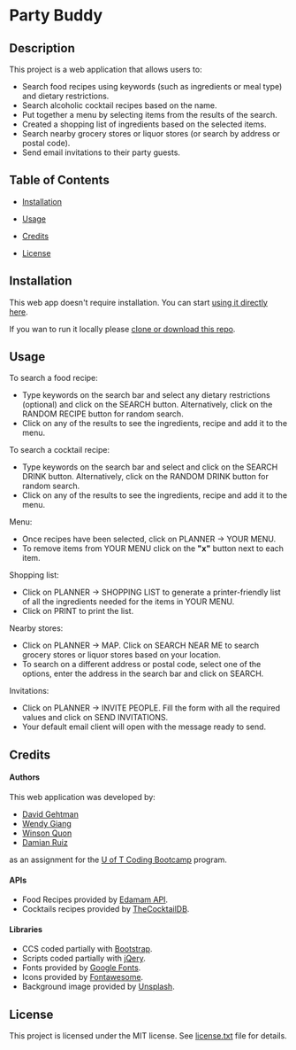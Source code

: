 # Party Buddy

## Description

This project is a web application that allows users to:

- Search food recipes using keywords (such as ingredients or meal type) and dietary restrictions.
- Search alcoholic cocktail recipes based on the name.
- Put together a menu by selecting items from the results of the search.
- Created a shopping list of ingredients based on the selected items.
- Search nearby grocery stores or liquor stores (or search by address or postal code).
- Send email invitations to their party guests.



## Table of Contents

- [Installation](#Installation)

- [Usage](#Usage)

- [Credits](#Credits)

- [License](#License)

  

## Installation

This web app doesn't require installation. You can start [using it directly here](https:jondam1985.github.io/party-buddy).

If you wan to run it locally please [clone or download this repo](https://github.com/jondam1985/party-buddy).



## Usage

To search a food recipe:

- Type keywords on the search bar and select any dietary restrictions (optional) and click on the SEARCH button. Alternatively, click on the RANDOM RECIPE button for random search. 
- Click on any of the results to see the ingredients, recipe and add it to the menu.

To search a cocktail recipe:

- Type keywords on the search bar and select and click on the SEARCH DRINK button. Alternatively, click on the RANDOM DRINK button for random search. 
- Click on any of the results to see the ingredients, recipe and add it to the menu.

Menu:

- Once recipes have been selected, click on PLANNER -> YOUR MENU.
- To remove items from YOUR MENU click on the **"x"** button next to each item.

Shopping list:

- Click on PLANNER -> SHOPPING LIST to generate a printer-friendly list of all the ingredients needed for the items in YOUR MENU.
- Click on PRINT to print the list.

Nearby stores:

- Click on PLANNER -> MAP. Click on SEARCH NEAR ME to search grocery stores or liquor stores based on your location.
- To search on a different address or postal code, select one of the options, enter the address in the search bar and click on SEARCH.

Invitations:

- Click on PLANNER -> INVITE PEOPLE. Fill the form with all the required values and click on SEND INVITATIONS.
- Your default email client will open with the message ready to send.

## Credits

#### Authors

This web application was developed by:

- [David Gehtman](https://github.com/davidgeht)
- [Wendy Giang](https://github.com/wendyhub)
- [Winson Quon](https://github.com/Winyumi)
- [Damian Ruiz](https://gitbuh.com/jondam1985) 

as an assignment for the [U of T Coding Bootcamp](https://bootcamp.learn.utoronto.ca/coding/) program.

#### APIs

- Food Recipes provided by [Edamam API](https://developer.edamam.com).
- Cocktails recipes provided by [TheCocktailDB](https://www.thecocktaildb.com).

#### Libraries

- CCS coded partially with [Bootstrap](https://getbootstrap.com).
- Scripts coded partially with [jQery]( https://jquery.com/ ).
- Fonts provided by [Google Fonts](https://fonts.google.com).
- Icons provided by [Fontawesome]( https://fontawesome.com/ ).
- Background image provided by [Unsplash](https://unsplash.com).



## License

This project is licensed under the MIT license. See [license.txt](license.txt) file for details.

 
